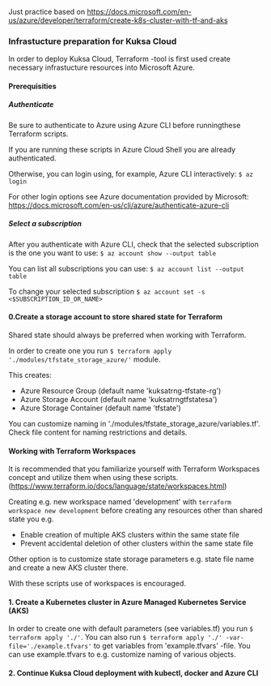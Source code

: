 Just practice based on https://docs.microsoft.com/en-us/azure/developer/terraform/create-k8s-cluster-with-tf-and-aks

### Infrastucture preparation for Kuksa Cloud

In order to deploy Kuksa Cloud, Terraform -tool is first used create 
necessary infrastucture resources into Microsoft Azure.

#### Prerequisities


##### Authenticate

Be sure to authenticate to Azure using Azure CLI 
before runningthese Terraform scripts.

If you are running these scripts in Azure Cloud Shell
you are already authenticated.

Otherwise, you can login using, for example, Azure CLI interactively:
`$ az login`

For other login options see Azure documentation provided by Microsoft:
https://docs.microsoft.com/en-us/cli/azure/authenticate-azure-cli


##### Select a subscription

After you authenticate with Azure CLI, check that the selected 
subscription is the one you want to use:
`$ az account show --output table`

You can list all subscriptions you can use:
`$ az account list --output table`

To change your selected subscription
`$ az account set -s <$SUBSCRIPTION_ID_OR_NAME>`


#### 0.Create a storage account to store shared state for Terraform
Shared state should always be preferred when working with Terraform.

In order to create one you run `$ terraform apply './modules/tfstate_storage_azure/'` module.

This creates:
- Azure Resource Group (default name 'kuksatrng-tfstate-rg')
- Azure Storage Account (default name 'kuksatrngtfstatesa')
- Azure Storage Container (default name 'tfstate')

You can customize naming in './modules/tfstate_storage_azure/variables.tf'.
Check file content for naming restrictions and details.


#### Working with Terraform Workspaces

It is recommended that you familiarize yourself with Terraform Workspaces 
concept and utilize them when using these scripts.
(https://www.terraform.io/docs/language/state/workspaces.html)

Creating e.g. new workspace named 'development' with `terraform workspace new development` 
before creating any resources other than shared state you e.g.
- Enable creation of multiple AKS clusters within the same state file
- Prevent accidental deletion of other clusters within the same state file

Other option is to customize state storage parameters e.g. state file name and create 
a new AKS cluster there.

With these scripts use of workspaces is encouraged.


#### 1. Create a Kubernetes cluster in Azure Managed Kubernetes Service (AKS)
 
In order to create one with default parameters (see variables.tf) you run  `$ terraform apply './'`.
You can also run `$ terraform apply './' -var-file='./example.tfvars'` to get variables from 'example.tfvars' -file.
You can use example.tfvars to e.g. customize naming of various objects.


#### 2. Continue Kuksa Cloud deployment with kubectl, docker and Azure CLI

 


